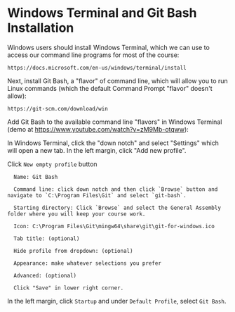 # Windows Terminal and Git Bash Installation

Windows users should install Windows Terminal, which we can use to access our command line programs for most of the course:

    https://docs.microsoft.com/en-us/windows/terminal/install

Next, install Git Bash, a "flavor" of command line, which will allow you to run Linux commands (which the default Command Prompt "flavor" doesn't allow):

    https://git-scm.com/download/win

Add Git Bash to the available command line "flavors" in Windows Terminal (demo at https://www.youtube.com/watch?v=zM9Mb-otqww):

In Windows Terminal, click the "down notch" and select "Settings" which will open a new tab. In the left margin, click "Add new profile". 

Click `New empty profile` button

      Name: Git Bash

      Command line: click down notch and then click `Browse` button and navigate to `C:\Program Files\Git` and select `git-bash`.

      Starting directory: Click `Browse` and select the General Assembly folder where you will keep your course work. 

      Icon: C:\Program Files\Git\mingw64\share\git\git-for-windows.ico

      Tab title: (optional)

      Hide profile from dropdown: (optional)

      Appearance: make whatever selections you prefer

      Advanced: (optional)

      Click "Save" in lower right corner.

In the left margin, click `Startup` and under `Default Profile`, select `Git Bash`. 
